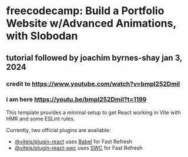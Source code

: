 # freecodecamp: Build a Portfolio Website w/Advanced Animations, with Slobodan
## tutorial followed by joachim byrnes-shay jan 3, 2024 

### credit to https://www.youtube.com/watch?v=bmpI252DmiI

### i am here https://youtu.be/bmpI252DmiI?t=1199


This template provides a minimal setup to get React working in Vite with HMR and some ESLint rules.

Currently, two official plugins are available:

- [@vitejs/plugin-react](https://github.com/vitejs/vite-plugin-react/blob/main/packages/plugin-react/README.md) uses [Babel](https://babeljs.io/) for Fast Refresh
- [@vitejs/plugin-react-swc](https://github.com/vitejs/vite-plugin-react-swc) uses [SWC](https://swc.rs/) for Fast Refresh
